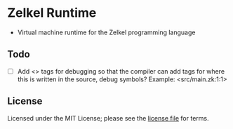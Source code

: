 # Zelkel Runtime
- Virtual machine runtime for the Zelkel programming language

## Todo
- [ ] Add <> tags for debugging so that the compiler can add tags for where this is written in the source, debug symbols? Example: <src/main.zk:1:1>

## License
Licensed under the MIT License; please see the [license file](LICENSE.md) for terms.
